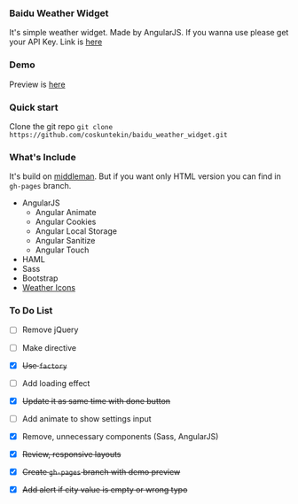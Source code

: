 ### Baidu Weather Widget
It's simple weather widget. Made by AngularJS. If you wanna use please get your API Key. Link is [here](http://lbsyun.baidu.com/apiconsole/key)

### Demo
Preview is [here](http://coskuntekin.github.io/baidu_weather_widget/) 

### Quick start
Clone the git repo `git clone https://github.com/coskuntekin/baidu_weather_widget.git`

### What's Include
It's build on [middleman](https://middlemanapp.com/). But if you want only HTML version you can find in `gh-pages` branch.

- AngularJS
    - Angular Animate
    - Angular Cookies
    - Angular Local Storage
    - Angular Sanitize
    - Angular Touch
- HAML
- Sass
- Bootstrap
- [Weather Icons](http://www.artill.de/weather-icon-font/)

### To Do List
* [ ] Remove jQuery
* [ ] Make directive
* [x] ~~Use `factory`~~
* [ ] Add loading effect
* [x] ~~Update it as same time with done button~~
* [ ] Add animate to show settings input
* [x] Remove, unnecessary components (Sass, AngularJS)
* [x] ~~Review, responsive layouts~~
* [x] ~~Create `gh-pages` branch with demo preview~~
* [x] ~~Add alert if city value is empty or wrong typo~~

